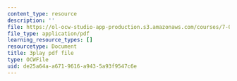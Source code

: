 ```yaml
---
content_type: resource
description: ''
file: https://ol-ocw-studio-app-production.s3.amazonaws.com/courses/7-016-introductory-biology-fall-2018/de25a64aa6719616a9435a93f9547c6e_KlVHqq38KJU.pdf
file_type: application/pdf
learning_resource_types: []
resourcetype: Document
title: 3play pdf file
type: OCWFile
uid: de25a64a-a671-9616-a943-5a93f9547c6e
---
```

